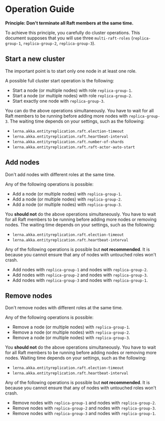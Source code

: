 # Operation Guide

**Principle: Don't terminate all Raft members at the same time.**

To achieve this principle, you carefully do cluster operations.
This document supposes that you will use three `multi-raft-roles` (`replica-group-1`, `replica-group-2`, `replica-group-3`).


## Start a new cluster
The important point is to start only one node in at least one role.

A possible full cluster start operation is the following:
* Start a node (or multiple nodes) with role `replica-group-1`.
* Start a node (or multiple nodes) with role `replica-group-2`.
* Start exactly one node with `replica-group-3`.

You can do the above operations simultaneously.
You have to wait for all Raft members to be running
before adding more nodes with `replica-group-3`.
The waiting time depends on your settings, such as the following:
* `lerna.akka.entityreplication.raft.election-timeout`
* `lerna.akka.entityreplication.raft.heartbeat-interval`
* `lerna.akka.entityreplication.raft.number-of-shards`
* `lerna.akka.entityreplication.raft.raft-actor-auto-start`


## Add nodes
Don't add nodes with different roles at the same time.

Any of the following operations is possible:
* Add a node (or multiple nodes) with `replica-group-1`.
* Add a node (or multiple nodes) with `replica-group-2`.
* Add a node (or multiple nodes) with `replica-group-3`.

You **should not** do the above operations simultaneously.
You have to wait for all Raft members to be running
before adding more nodes or removing nodes.
The waiting time depends on your settings, such as the following:
* `lerna.akka.entityreplication.raft.election-timeout`
* `lerna.akka.entityreplication.raft.heartbeat-interval`

Any of the following operations is possible but **not recommended**.
It is because you cannot ensure that any of nodes with untouched roles won't crash.
* Add nodes with `replica-group-1` and nodes with `replica-group-2`.
* Add nodes with `replica-group-2` and nodes with `replica-group-3`.
* Add nodes with `replica-group-3` and nodes with `replica-group-1`.


## Remove nodes
Don't remove nodes with different roles at the same time.

Any of the following operations is possible:
* Remove a node (or multiple nodes) with `replica-group-1`.
* Remove a node (or multiple nodes) with `replica-group-2`.
* Remove a node (or multiple nodes) with `replica-group-3`.

You **should not** do the above operations simultaneously.
You have to wait for all Raft members to be running
before adding nodes or removing more nodes.
Waiting time depends on your settings, such as the following:
* `lerna.akka.entityreplication.raft.election-timeout`
* `lerna.akka.entityreplication.raft.heartbeat-interval`

Any of the following operations is possible but **not recommended**.
It is because you cannot ensure that any of nodes with untouched roles won't crash.
* Remove nodes with `replica-group-1` and nodes with `replica-group-2`.
* Remove nodes with `replica-group-2` and nodes with `replica-group-3`.
* Remove nodes with `replica-group-3` and nodes with `replica-group-1`.
